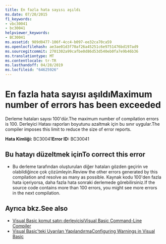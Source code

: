 ```yaml
---
title: En fazla hata sayısı aşıldı
ms.date: 07/20/2015
f1_keywords:
- vbc30041
- bc30041
helpviewer_keywords:
- BC30041
ms.assetid: 989d0477-106f-4cc4-b097-ee32ca70ca59
ms.openlocfilehash: ae3ae01d3f70af26a45251c6e9751476bd197ad9
ms.sourcegitcommit: 2701302a99cafbe0d86d53d540eb0fa7e9b46b36
ms.translationtype: MT
ms.contentlocale: tr-TR
ms.lasthandoff: 04/28/2019
ms.locfileid: "64625926"
---
```

# <a name="maximum-number-of-errors-has-been-exceeded"></a><span data-ttu-id="f1ffd-102">En fazla hata sayısı aşıldı</span><span class="sxs-lookup"><span data-stu-id="f1ffd-102">Maximum number of errors has been exceeded</span></span>
<span data-ttu-id="f1ffd-103">Derleme hataları sayısı 100'dür.</span><span class="sxs-lookup"><span data-stu-id="f1ffd-103">The maximum number of compilation errors is 100.</span></span> <span data-ttu-id="f1ffd-104">Derleyici Hatası raporları boyutunu azaltmak için bu sınır uygular.</span><span class="sxs-lookup"><span data-stu-id="f1ffd-104">The compiler imposes this limit to reduce the size of error reports.</span></span>  
  
 <span data-ttu-id="f1ffd-105">**Hata Kimliği:** BC30041</span><span class="sxs-lookup"><span data-stu-id="f1ffd-105">**Error ID:** BC30041</span></span>  
  
## <a name="to-correct-this-error"></a><span data-ttu-id="f1ffd-106">Bu hatayı düzeltmek için</span><span class="sxs-lookup"><span data-stu-id="f1ffd-106">To correct this error</span></span>  
  
- <span data-ttu-id="f1ffd-107">Bu derleme tarafından oluşturulan diğer hataları gözden geçirin ve olabildiğince çok çözümleyin.</span><span class="sxs-lookup"><span data-stu-id="f1ffd-107">Review the other errors generated by this compilation and resolve as many as possible.</span></span> <span data-ttu-id="f1ffd-108">Kaynak kodu 100'den fazla hata içeriyorsa, daha fazla hata sonraki derlemede görebilirsiniz.</span><span class="sxs-lookup"><span data-stu-id="f1ffd-108">If the source code contains more than 100 errors, you might see more errors in the next compilation.</span></span>  
  
## <a name="see-also"></a><span data-ttu-id="f1ffd-109">Ayrıca bkz.</span><span class="sxs-lookup"><span data-stu-id="f1ffd-109">See also</span></span>

- [<span data-ttu-id="f1ffd-110">Visual Basic komut satırı derleyicisi</span><span class="sxs-lookup"><span data-stu-id="f1ffd-110">Visual Basic Command-Line Compiler</span></span>](../../visual-basic/reference/command-line-compiler/index.md)
- [<span data-ttu-id="f1ffd-111">Visual Basic'teki Uyarıları Yapılandırma</span><span class="sxs-lookup"><span data-stu-id="f1ffd-111">Configuring Warnings in Visual Basic</span></span>](/visualstudio/ide/configuring-warnings-in-visual-basic)
